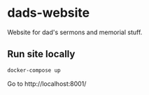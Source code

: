 # dads-website
Website for dad's sermons and memorial stuff.

## Run site locally  
  
```bash
docker-compose up
```
Go to http://localhost:8001/
